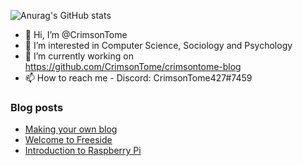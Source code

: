 ![Anurag's GitHub stats](https://github-readme-stats.vercel.app/api?username=crimsontome&show_icons=true&theme=dark)


- 👋 Hi, I’m @CrimsonTome
- 👀 I’m interested in Computer Science, Sociology and Psychology
- 🌱 I’m currently working on <https://github.com/CrimsonTome/crimsontome-blog>
- 📫 How to reach me - Discord: CrimsonTome427#7459

### Blog posts

<!-- BLOG-POST-LIST:START -->
- [Making your own blog](https://crimsontome.netlify.app/posts/making-your-own-blog/)
- [Welcome to Freeside](https://crimsontome.netlify.app/posts/introduction-to-freeside/)
- [Introduction to Raspberry Pi](https://crimsontome.netlify.app/posts/raspi-intro/)
<!-- BLOG-POST-LIST:END -->
